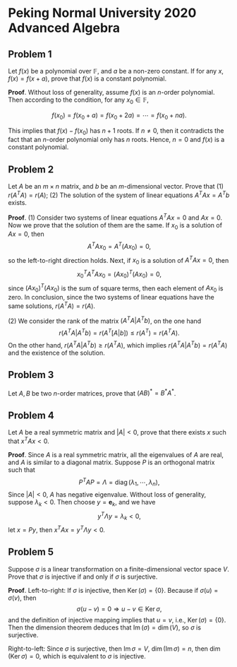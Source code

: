 
# Peking Normal University 2020 Advanced Algebra

## Problem 1

Let $f(x)$ be a polynomial over $\mathbb{F}$, and $a$ be a non-zero constant. If for any $x$, $f(x) = f(x + a)$, prove that $f(x)$ is a constant polynomial.

**Proof**. Without loss of generality, assume $f(x)$ is an $n$-order polynomial. Then according to the condition, for any $x_0 \in \mathbb{F}$,

$$ f(x_0) = f(x_0 + a) = f(x_0 + 2a) = \cdots = f(x_0 + na). $$

This implies that $f(x) - f(x_0)$ has $n + 1$ roots. If $n \neq 0$, then it contradicts the fact that an $n$-order polynomial only has $n$ roots. Hence, $n = 0$ and $f(x)$ is a constant polynomial.

## Problem 2

Let $A$ be an $m \times n$ matrix, and $b$ be an $m$-dimensional vector. Prove that (1) $r(A^TA) = r(A)$; (2) The solution of the system of linear equations $A^TAx = A^Tb$ exists.

**Proof**. (1) Consider two systems of linear equations $A^TAx = 0$ and $Ax = 0$. Now we prove that the solution of them are the same. If $x_0$ is a solution of $Ax = 0$, then 
$$ A^TAx_0 = A^T(Ax_0) = 0,$$
so the left-to-right direction holds. Next, if $x_0$ is a solution of $A^TAx = 0$, then 
$$x_0^TA^TAx_0 = (Ax_0)^T(Ax_0) = 0, $$
since $(Ax_0)^T(Ax_0)$ is the sum of square terms, then each element of $Ax_0$ is zero. In conclusion, since the two systems of linear equations have the same solutions, $r(A^TA) = r(A)$.

(2) We consider the rank of the matrix $(A^TA | A^Tb)$, on the one hand
$$ r(A^TA|A^Tb) = r(A^T[A|b]) \leq r(A^T) = r(A^TA). $$
On the other hand, $r(A^TA|A^Tb) \geq r(A^TA)$, which implies $r(A^TA|A^Tb) = r(A^TA)$ and the existence of the solution.

## Problem 3

Let $A, B$ be two $n$-order matrices, prove that $(AB)^\ast = B^\ast A^\ast$.

## Problem 4

Let $A$ be a real symmetric matrix and $|A| < 0$, prove that there exists $x$ such that $x^TAx < 0$.

**Proof**. Since $A$ is a real symmetric matrix, all the eigenvalues of $A$ are real, and $A$ is similar to a diagonal matrix. Suppose $P$ is an orthogonal matrix such that
$$ P^TAP = \Lambda = \operatorname{diag}(\lambda_1, \cdots, \lambda_n), $$
Since $|A| < 0$, $A$ has negative eigenvalue. Without loss of generality, suppose $\lambda_k < 0$. Then choose $y = \mathbf{e}_k$, and we have
$$ y^T \Lambda y = \lambda_k < 0, $$
let $x = Py$, then $x^TAx = y^T \Lambda y < 0$.

## Problem 5

Suppose $\sigma$ is a linear transformation on a finite-dimensional vector space $V$. Prove that $\sigma$ is injective if and only if $\sigma$ is surjective.

**Proof**. Left-to-right: If $\sigma$ is injective, then $\operatorname{Ker}(\sigma) = \{0\}$. Because if $\sigma(u) = \sigma(v)$, then
$$
\sigma(u - v) = 0 \Rightarrow u - v \in \operatorname{Ker} \sigma,
$$
and the definition of injective mapping implies that $u = v$, i.e., $\operatorname{Ker}(\sigma) = \{0\}$. Then the dimension theorem deduces that $\operatorname{Im}(\sigma) = \operatorname{dim}(V)$, so $\sigma$ is surjective.

Right-to-left: Since $\sigma$ is surjective, then $\operatorname{Im}\sigma = V$, $\operatorname{dim}(\operatorname{Im} \sigma) = n$, then $\operatorname{dim}(\operatorname{Ker} \sigma) = 0$, which is equivalent to $\sigma$ is injective.




